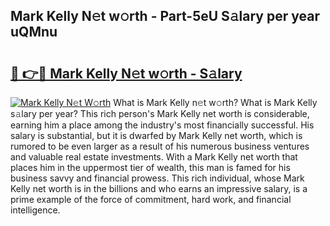 ## Mark Kelly N𝚎t w𝚘rth - Part-5eU S𝚊lary per year uQMnu

# <h2><a href="http://gc4wrtn.nevu.top/?p=Mark+Kelly">🔗 👉🔴 Mark Kelly N𝚎t w𝚘rth - S𝚊lary</a></h2>

[![Mark Kelly N𝚎t W𝚘rth](https://i.imgur.com/Oavwk0R.jpeg)](http://gc4wrtn.nevu.top/?p=Mark+Kelly)
What is Mark Kelly n𝚎t w𝚘rth? What is Mark Kelly s𝚊lary per year?
This rich person's Mark Kelly net worth is considerable, earning him a place among the industry's most financially successful. His salary is substantial, but it is dwarfed by Mark Kelly net worth, which is rumored to be even larger as a result of his numerous business ventures and valuable real estate investments. With a Mark Kelly net worth that places him in the uppermost tier of wealth, this man is famed for his business savvy and financial prowess. This rich individual, whose Mark Kelly net worth is in the billions and who earns an impressive salary, is a prime example of the force of commitment, hard work, and financial intelligence.
